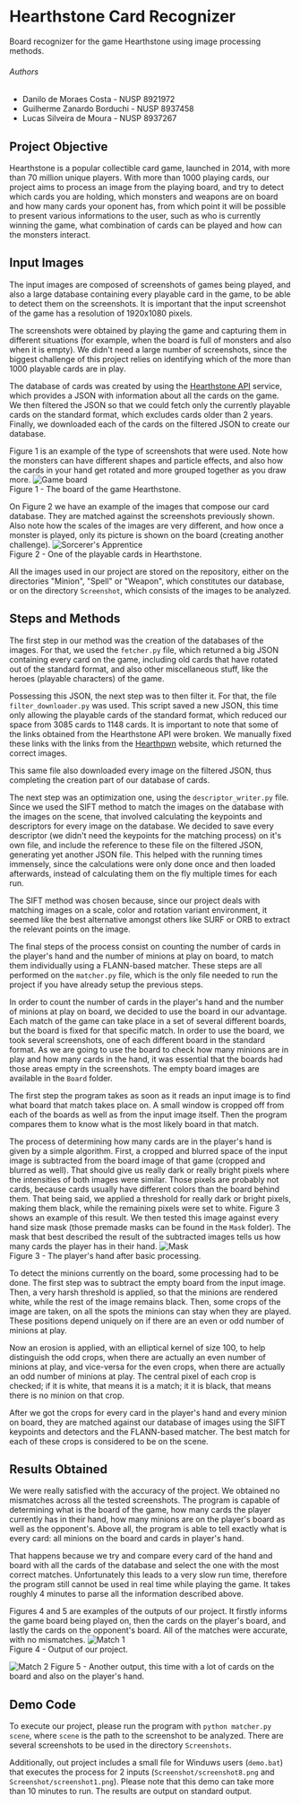 # Hearthstone Card Recognizer
Board recognizer for the game Hearthstone using image processing methods.  

###### Authors
* Danilo de Moraes Costa - NUSP 8921972
* Guilherme Zanardo Borduchi - NUSP 8937458
* Lucas Silveira de Moura - NUSP 8937267

## Project Objective
Hearthstone is a popular collectible card game, launched in 2014, with more than 70 million unique players. With more than 1000 playing cards, our project aims to process an image from the playing board, and try to detect which cards you are holding, which monsters and weapons are on board and how many cards your oponent has, from which point it will be possible to present various informations to the user, such as who is currently winning the game, what combination of cards can be played and how can the monsters interact.

## Input Images
The input images are composed of screenshots of games being played, and also a large database containing every playable card in the game, to be able to detect them on the screenshots. It is important that the input screenshot of the game has a resolution of 1920x1080 pixels.

The screenshots were obtained by playing the game and capturing them in different situations (for example, when the board is full of monsters and also when it is empty). We didn't need a large number of screenshots, since the biggest challenge of this project relies on identifying which of the more than 1000 playable cards are in play.

The database of cards was created by using the [Hearthstone API](http://hearthstoneapi.com) service, which provides a JSON with information about all the cards on the game. We then filtered the JSON so that we could fetch only the currently playable cards on the standard format, which excludes cards older than 2 years. Finally, we downloaded each of the cards on the filtered JSON to create our database.

Figure 1 is an example of the type of screenshots that were used. Note how the monsters can have different shapes and particle effects, and also how the cards in your hand get rotated and more grouped together as you draw more.
![Game board](http://i.imgur.com/yJfGk1h.jpg)  
Figure 1 - The board of the game Hearthstone.

On Figure 2 we have an example of the images that compose our card database. They are matched against the screenshots previously shown. Also note how the scales of the images are very different, and how once a monster is played, only its picture is shown on the board (creating another challenge).
![Sorcerer's Apprentice](http://i.imgur.com/r63YQ4x.png)  
Figure 2 - One of the playable cards in Hearthstone.

All the images used in our project are stored on the repository, either on the directories "Minion", "Spell" or "Weapon", which constitutes our database, or on the directory `Screenshot`, which consists of the images to be analyzed.

## Steps and Methods
The first step in our method was the creation of the databases of the images. For that, we used the `fetcher.py` file, which returned a big JSON containing every card on the game, including old cards that have rotated out of the standard format, and also other miscellaneous stuff, like the heroes (playable characters) of the game.

Possessing this JSON, the next step was to then filter it. For that, the file `filter_downloader.py` was used. This script saved a new JSON, this time only allowing the playable cards of the standard format, which reduced our space from 3085 cards to 1148 cards. It is important to note that some of the links obtained from the Hearthstone API were broken. We manually fixed these links with the links from the [Hearthpwn](http://www.hearthpwn.com/) website, which returned the correct images.

This same file also downloaded every image on the filtered JSON, thus completing the creation part of our database of cards.

The next step was an optimization one, using the `descriptor_writer.py` file. Since we used the SIFT method to match the images on the database with the images on the scene, that involved calculating the keypoints and descriptors for every image on the database. We decided to save every descriptor (we didn't need the keypoints for the matching process) on it's own file, and include the reference to these file on the filtered JSON, generating yet another JSON file. This helped with the running times immensely, since the calculations were only done once and then loaded afterwards, instead of calculating them on the fly multiple times for each run.

The SIFT method was chosen because, since our project deals with matching images on a scale, color and rotation variant environment, it seemed like the best alternative amongst others like SURF or ORB to extract the relevant points on the image.

The final steps of the process consist on counting the number of cards in the player's hand and the number of minions at play on board, to match them individually using a FLANN-based matcher. These steps are all performed on the `matcher.py` file, which is the only file needed to run the project if you have already setup the previous steps.

In order to count the number of cards in the player's hand and the number of minions at play on board, we decided to use the board in our advantage. Each match of the game can take place in a set of several different boards, but the board is fixed for that specific match. In order to use the board, we took several screenshots, one of each different board in the standard format. As we are going to use the board to check how many minions are in play and how many cards in the hand, it was essential that the boards had those areas empty in the screenshots. The empty board images are available in the `Board` folder.

The first step the program takes as soon as it reads an input image is to find what board that match takes place on. A small window is cropped off from each of the boards as well as from the input image itself. Then the program compares them to know what is the most likely board in that match.

The process of determining how many cards are in the player's hand is given by a simple algorithm. First, a cropped and blurred space of the input image is subtracted from the board image of that game (cropped and blurred as well). That should give us really dark or really bright pixels where the intensities of both images were similar. Those pixels are probably not cards, because cards usually have different colors than the board behind them. That being said, we applied a threshold for really dark or bright pixels, making them black, while the remaining pixels were set to white. Figure 3 shows an example of this result. We then tested this image against every hand size mask (those premade masks can be found in the `Mask` folder). The mask that best described the result of the subtracted images tells us how many cards the player has in their hand.
![Mask](http://i.imgur.com/Bxhd6LQ.png)  
Figure 3 - The player's hand after basic processing.

To detect the minions currently on the board, some processing had to be done. The first step was to  subtract the empty board from the input image. Then, a very harsh threshold is applied, so that the minions are rendered white, while the rest of the image remains black. Then, some crops of the image are taken, on all the spots the minions can stay when they are played. These positions depend uniquely on if there are an even or odd number of minions at play.

Now an erosion is applied, with an elliptical kernel of size 100, to help distinguish the odd crops, when there are actually an even number of minions at play, and vice-versa for the even crops, when there are actually an odd number of minions at play. The central pixel of each crop is checked; if it is white, that means it is a match; it it is black, that means there is no minion on that crop.

After we got the crops for every card in the player's hand and every minion on board, they are matched against our database of images using the SIFT keypoints and detectors and the FLANN-based matcher. The best match for each of these crops is considered to be on the scene.

## Results Obtained
We were really satisfied with the accuracy of the project. We obtained no mismatches across all the tested screenshots. The program is capable of determining what is the board of the game, how many cards the player currently has in their hand, how many minions are on the player's board as well as the opponent's. Above all, the program is able to tell exactly what is every card: all minions on the board and cards in player's hand.

That happens because we try and compare every card of the hand and board with all the cards of the database and select the one with the most correct matches. Unfortunately this leads to a very slow run time, therefore the program still cannot be used in real time while playing the game. It takes roughly 4 minutes to parse all the information described above.

Figures 4 and 5 are examples of the outputs of our project. It firstly informs the game board being played on, then the cards on the player's board, and lastly the cards on the opponent's board. All of the matches were accurate, with no mismatches.
![Match 1](http://i.imgur.com/QqPytMw.jpg)  
Figure 4 - Output of our project.

![Match 2](http://i.imgur.com/E82fjGA.jpg)
Figure 5 - Another output, this time with a lot of cards on the board and also on the player's hand.

## Demo Code
To execute our project, please run the program with `python matcher.py scene`, where `scene` is the path to the screenshot to be analyzed. There are several screenshots to be used in the directory `Screenshots`.

Additionally, out project includes a small file for Winduws users (`demo.bat`) that executes the process for 2 inputs (`Screenshot/screenshot8.png` and `Screenshot/screenshot1.png`). Please note that this demo can take more than 10 minutes to run. The results are output on standard output.
